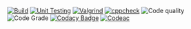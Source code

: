 [![Build](https://github.com/8Vaish/M2-EmbSys/actions/workflows/Build.yml/badge.svg)](https://github.com/8Vaish/M2-EmbSys/actions/workflows/Build.yml)
[![Unit Testing](https://github.com/8Vaish/M2-EmbSys/actions/workflows/Unit%20Testing.yml/badge.svg)](https://github.com/8Vaish/M2-EmbSys/actions/workflows/Unit%20Testing.yml)
[![Valgrind](https://github.com/8Vaish/M2-EmbSys/actions/workflows/Valgrind.yml/badge.svg)](https://github.com/8Vaish/M2-EmbSys/actions/workflows/Valgrind.yml)
[![cppcheck](https://github.com/8Vaish/M2-EmbSys/actions/workflows/cppcheck.yml/badge.svg)](https://github.com/8Vaish/M2-EmbSys/actions/workflows/cppcheck.yml)
![Code quality](https://api.codiga.io/project/31756/score/svg)
![Code Grade](https://api.codiga.io/project/31756/status/svg)
[![Codacy Badge](https://app.codacy.com/project/badge/Grade/72422d58ed6f45aaae38551f94138666)](https://www.codacy.com/gh/8Vaish/M2-EmbSys/dashboard?utm_source=github.com&amp;utm_medium=referral&amp;utm_content=8Vaish/M2-EmbSys&amp;utm_campaign=Badge_Grade)
[![Codeac](https://static.codeac.io/badges/2-461171405.svg "Codeac")](https://app.codeac.io/github/8Vaish/M2-EmbSys)
